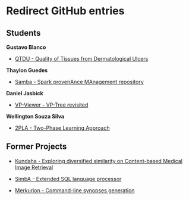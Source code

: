 # Redirect GitHub entries

## Students

**Gustavo Blanco**

* [QTDU - Quality of Tissues from Dermatological Ulcers](https://github.com/gu-blanco/qtdu)

**Thaylon Guedes**

* [Samba - Spark provenAnce MAnagement repository](https://github.com/UFFeScience/SAMbA) 

**Daniel Jasbick**

* [VP-Viewer - VP-Tree revisited](https://github.com/UFFeScience/SAMbA)

**Wellington Souza Silva**

* [2PLA - Two-Phase Learning Approach](https://github.com/sswellington/2PLA)

## Former Projects

* [Kundaha - Exploring diversified similarity on Content-based Medical Image Retrieval](https://github.com/marcosivni/kundaha)

* [SimbA - Extended SQL language processor](https://github.com/marcosivni/SimbA)

* [Merkurion - Command-line synopses generation](https://github.com/marcosivni/merkurion)
